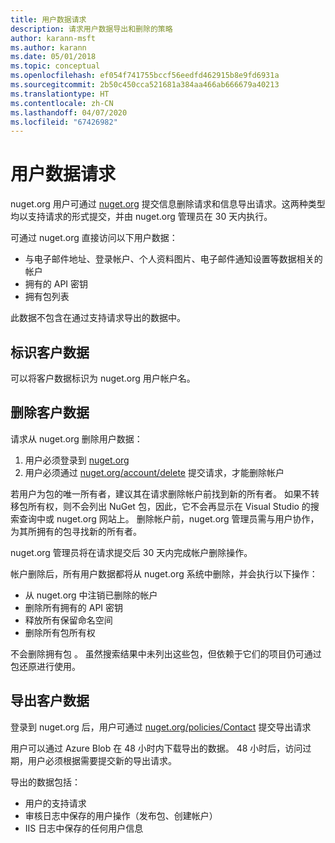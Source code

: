 ```yaml
---
title: 用户数据请求
description: 请求用户数据导出和删除的策略
author: karann-msft
ms.author: karann
ms.date: 05/01/2018
ms.topic: conceptual
ms.openlocfilehash: ef054f741755bccf56eedfd462915b8e9fd6931a
ms.sourcegitcommit: 2b50c450cca521681a384aa466ab666679a40213
ms.translationtype: HT
ms.contentlocale: zh-CN
ms.lasthandoff: 04/07/2020
ms.locfileid: "67426982"
---
```

# <a name="user-data-requests"></a>用户数据请求

nuget.org 用户可通过 [nuget.org](https://www.nuget.org) 提交信息删除请求和信息导出请求。这两种类型均以支持请求的形式提交，并由 nuget.org 管理员在 30 天内执行。

可通过 nuget.org 直接访问以下用户数据：

* 与电子邮件地址、登录帐户、个人资料图片、电子邮件通知设置等数据相关的帐户
* 拥有的 API 密钥
* 拥有包列表

此数据不包含在通过支持请求导出的数据中。

## <a name="identifying-customer-data"></a>标识客户数据

可以将客户数据标识为 nuget.org 用户帐户名。

## <a name="deleting-customer-data"></a>删除客户数据

请求从 nuget.org 删除用户数据：

1. 用户必须登录到 [nuget.org](https://www.nuget.org)
1. 用户必须通过 [nuget.org/account/delete](https://www.nuget.org/account/delete) 提交请求，才能删除帐户

若用户为包的唯一所有者，建议其在请求删除帐户前找到新的所有者。 如果不转移包所有权，则不会列出 NuGet 包，因此，它不会再显示在 Visual Studio 的搜索查询中或 nuget.org 网站上。 删除帐户前，nuget.org 管理员需与用户协作，为其所拥有的包寻找新的所有者。

nuget.org 管理员将在请求提交后 30 天内完成帐户删除操作。

帐户删除后，所有用户数据都将从 nuget.org 系统中删除，并会执行以下操作：

* 从 nuget.org 中注销已删除的帐户
* 删除所有拥有的 API 密钥
* 释放所有保留命名空间
* 删除所有包所有权

不会删除拥有包  。 虽然搜索结果中未列出这些包，但依赖于它们的项目仍可通过包还原进行使用。

## <a name="exporting-customer-data"></a>导出客户数据

登录到 nuget.org 后，用户可通过 [nuget.org/policies/Contact](https://www.nuget.org/policies/Contact) 提交导出请求

用户可以通过 Azure Blob 在 48 小时内下载导出的数据。 48 小时后，访问过期，用户必须根据需要提交新的导出请求。

导出的数据包括：

* 用户的支持请求
* 审核日志中保存的用户操作（发布包、创建帐户）
* IIS 日志中保存的任何用户信息
